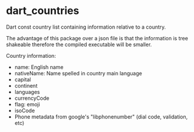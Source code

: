 # dart_countries

Dart const country list containing information relative to a country.

The advantage of this package over a json file is that the information is tree shakeable therefore the compiled executable will be smaller.

Country information:

  - name: English name
  - nativeName: Name spelled in country main language
  - capital
  - continent
  - languages
  - currencyCode
  - flag: emoji
  - isoCode
  - Phone metadata from google's "libphonenumber" (dial code, validation, etc)

